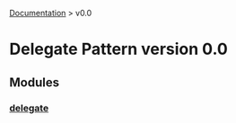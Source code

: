 [Documentation](../documentation.md) >
 v0.0

# Delegate Pattern version 0.0

## Modules

### [delegate](delegate/module.md)

